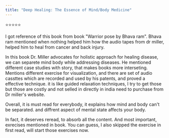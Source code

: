 ```yaml
---
title: "Deep Healing: The Essence of Mind/Body Medicine"
---
```


⭐️⭐️⭐️⭐️⭐️

I got reference of this book from book "Warrior pose by Bhava ram". Bhava ram mentioned when nothing helped him how the audio tapes from dr miller, helped him to heal from cancer and back injury.

In this book Dr. Miller advocates for holistic approach for healing disease, we can separete mind body while addressing diseases. He mentioned different case studies with story, that makes books more interseting. Mentions different exercise for visualization, and there are set of audio cassttes which are recorded and used by his patents, and proved a effective technique. it is like guided relaxation techniques, I try to get those but those are costly and not selled in directly in india need to purchase from Dr miller's website.

Overall, it is must read for everybody, it explains how mind and body can't be separated. and diffrent aspect of mental state affects your body.

In fact, it deserves reread, to absorb all the content. And most important, exrecises mentioned in book. You can guess, I also skipped the exercise in first read, will start those exercises now.
